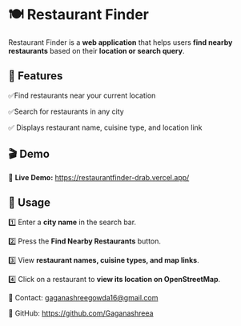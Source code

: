 

# 🍽️ Restaurant Finder  

Restaurant Finder is a **web application** that helps users **find nearby restaurants** based on their **location or search query**.



## 🌟 Features  

✅Find restaurants near your current location

✅Search for restaurants in any city 

✅ Displays restaurant name, cuisine type, and location link 



## 🎬 Demo  
🔗 **Live Demo:** https://restaurantfinder-drab.vercel.app/



## 📝 Usage  

1️⃣ Enter a **city name** in the search bar.  

2️⃣ Press the **Find Nearby Restaurants** button.  

3️⃣ View **restaurant names, cuisine types, and map links**.  

4️⃣ Click on a restaurant to **view its location on OpenStreetMap**.  


📧 Contact: gaganashreegowda16@gmail.com

🔗 GitHub: https://github.com/Gaganashreea









